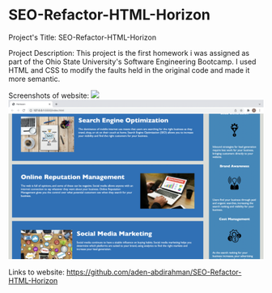 # SEO-Refactor-HTML-Horizon

Project's Title: SEO-Refactor-HTML-Horizon

Project Description: This project is the first homework i was assigned as part of the Ohio State University's Software Engineering Bootcamp. I used HTML and CSS to modify the faults held in the original code and made it more semantic.

Screenshots of website:
![](images/Screenshot1.png)
![](images/Screenshot2.png)

Links to website: https://github.com/aden-abdirahman/SEO-Refactor-HTML-Horizon
